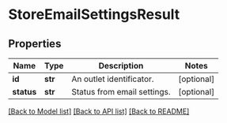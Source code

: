 # StoreEmailSettingsResult

## Properties
Name | Type | Description | Notes
------------ | ------------- | ------------- | -------------
**id** | **str** | An outlet identificator. | [optional] 
**status** | **str** | Status from email settings. | [optional] 

[[Back to Model list]](../README.md#documentation-for-models) [[Back to API list]](../README.md#documentation-for-api-endpoints) [[Back to README]](../README.md)


